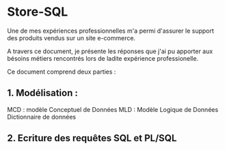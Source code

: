 # Store-SQL

Une de mes expériences professionnelles m'a permi d'assurer le support des produits vendus sur un site e-commerce.

A travers ce document, je présente les réponses que j'ai pu apporter aux bésoins métiers rencontrés lors de ladite expérience professionelle.

Ce document comprend deux parties :

## 1. Modélisation : 
MCD : modèle Conceptuel de Données
MLD : Modèle Logique de Données
Dictionnaire de données

## 2. Ecriture des requêtes SQL et PL/SQL
